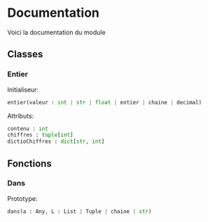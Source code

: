# Documentation 

Voici la documentation du module

## Classes

### Entier

Initialiseur:
```py
entier(valeur : int | str | float | entier | chaine | decimal)
```

Attributs:
```py
contenu : int
chiffres : tuple[int]
dictioChiffres : dict[str, int]
```

## Fonctions 

### Dans

Prototype:

```py
dans(a : Any, L : List | Tuple | chaine | str)
```

